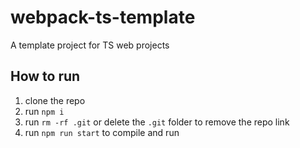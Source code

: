 # webpack-ts-template
A template project for TS web projects

## How to run
1. clone the repo
2. run `npm i`
3. run `rm -rf .git` or delete the `.git` folder to remove the repo link 
4. run `npm run start` to compile and run 
